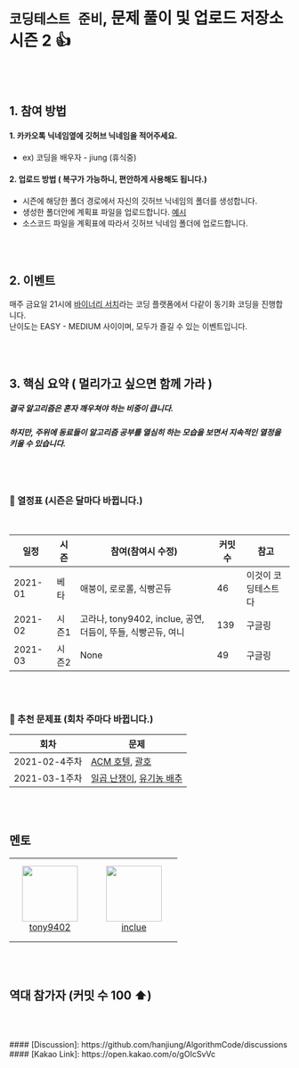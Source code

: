 #  `코딩테스트 준비`, 문제 풀이 및 업로드 저장소 시즌 2 👍

[kakao talk link]: https://open.kakao.com/o/gOIcSvVc



<br><br>

## 1. 참여 방법

#### 1. 카카오톡 닉네임옆에 깃허브 닉네임을 적어주세요. 
 - ex) 코딩을 배우자 - jiung (휴식중)

#### 2. 업로드 방법 ( 복구가 가능하니, 편안하게 사용해도 됩니다.)
 - 시즌에 해당한 폴더 경로에서 자신의 깃허브 닉네임의 폴더를 생성합니다.<br>
 - 생성한 폴더안에 계획표 파일을 업로드합니다. [예시](https://github.com/hanjiung/AlgorithmCode/blob/main/season/season2/jiung/2시즌목표.md) <br>
 - 소스코드 파일을 계획표에 따라서 깃허브 닉네임 폴더에 업로드합니다.


<br><br>


## 2. 이벤트 

매주 금요일 21시에 [바이너리 서치](https://binarysearch.com/)라는 코딩 플랫폼에서 다같이 동기화 코딩을 진행합니다.<br>
난이도는 EASY - MEDIUM 사이이며, 모두가 즐길 수 있는 이벤트입니다.

<br><br>
 
## 3. 핵심 요약 ( 멀리가고 싶으면 함께 가라 )

##### 결국 알고리즘은 혼자 깨우쳐야 하는 비중이 큽니다.
##### 하지만, 주위에 동료들이 알고리즘 공부를 열심히 하는 모습을 보면서 지속적인 열정을 키울 수 있습니다.


<br><br>

### 📅  열정표 (시즌은 달마다 바뀝니다.)
<br>

|일정      |   시즌    |  참여(참여시 수정) | 커밋수 | 참고 |
|--------|--------|-------|------|-----|
|2021-01|베타| 애붕이, 로로롤, 식빵곤듀|46|이것이 코딩테스트다|
|2021-02|시즌1| 고라나, tony9402, inclue, 공연, 더듬이, 뚜들, 식빵곤듀, 여니 |139|구글링|
|2021-03|시즌2| None |49|구글링|

<br><br>

### 📅 추천 문제표 (회차 주마다 바뀝니다.)

|회차      |  문제   |
|--------|--------|
|2021-02-4주차|[ACM 호텔](http://boj.kr/10250), [괄호](http://boj.kr/9012)|
|2021-03-1주차|[일곱 난쟁이](http://boj.kr/2309), [유기농 배추](http://boj.kr/1012)|



<br><br>

## 멘토

<table>
    <tr>
        <td align="center" width="130px" height="150px">
            <a href="https://github.com/tony9402"><img height="100px" width="100px" src="https://avatars.githubusercontent.com/u/30228292?s=460&u=1ff865fa5aee04bc2c09fc2e08042b1f4367c469&v=4" /></a>
            <br /> 
            <a href="https://github.com/tony9402">tony9402</a>
        </td>
        <td align="center" width="140px" height="150px">
            <a href="https://github.com/inclue"><img height="100px" width="100px" src="https://avatars.githubusercontent.com/u/13315923?s=460&u=828f85113610d4149c4ae310256b2bb7beda68ea&v=4" /></a>
            <br /> 
            <a href="https://github.com/inclue">inclue</a>
        </td>
    </tr>
</table>


<br><br>




## 역대 참가자 (커밋 수 100 ⬆)


<br><br>

<!--
<table>
    <tr>
        <td align="center" width="80px" height="80px">
            <a href="https://github.com/hanjiung"><img height="100px" width="100px" src="https://avatars.githubusercontent.com/u/51845043?s=460&u=dd6031ec01a7019f104e547fbc5b0218929be893&v=4" /></a>
            <br /> 
            <a href="https://github.com/hanjiung">hanjiung</a>
        </td>
        <td>
<pre>
- 로로롤
- IDE : NVIM
- Language : C++ 
- Compiler : gcc 
</pre>
        </td>
    </tr>
    <tr>
        <td align="center" width="80px" height="80px">
            <a href="https://github.com/yeonjungin"><img height="100px" width="100px" src="https://avatars.githubusercontent.com/u/47666431?s=460&v=4" /></a>
            <br /> 
            <a href="https://github.com/yeonjungin">yeonjungin</a>
        </td>
        <td>
<pre>
- 애붕이
- IDE : Jupyter NoteBook
- Language : Python
- Compiler : Interpreter
</pre>
        </td>
    </tr>
    <tr>
        <td align="center" width="80px" height="80px">
            <a href="https://github.com/comeheredart"><img height="100px" width="100px" src="https://avatars.githubusercontent.com/u/70083982?s=460&v=4" /></a>
            <br /> 
            <a href="https://github.com/comeheredart">comeheredart</a>
        </td>
        <td>
<pre>
- 식빵곤듀
- IDE : repl.it
- Language : Python
- Compiler : Interpreter
</pre>
        </td>
    </tr>
    <tr>
        <td align="center" width="80px" height="80px">
            <a href="https://github.com/Thedum2"><img height="100px" width="100px" src="https://avatars.githubusercontent.com/u/76659528?s=460&v=4" /></a>
            <br /> 
            <a href="https://github.com/Thedum2">Thedum2</a>
        </td>
        <td>
<pre>
- 더듬이
- IDE : ?
- Language : python
- Compiler : ?
</pre>
        </td>
    </tr>
    <tr>
        <td align="center" width="80px" height="80px">
            <a href="https://github.com/gongyean"><img height="100px" width="100px" src="https://avatars.githubusercontent.com/u/70122776?s=400&v=4" /></a>
            <br /> 
            <a href="https://github.com/gongyean">gongyean</a>
        </td>
        <td>
<pre>
- 공연
- IDE : ?
- Language : python
- Compiler : ?
</pre>
        </td>
    </tr>
    <tr>
        <td align="center" width="80px" height="80px">
            <a href="https://github.com/yetree"><img height="100px" width="100px" src="https://avatars.githubusercontent.com/u/9885116?s=460&u=89d70ba7fdb594b5b6663b12dfb606e85c80ffb1&v=4" /></a>
            <br /> 
            <a href="https://github.com/yetree">yetree</a>
        </td>
        <td>
<pre>
- 뇽
- IDE : ?
- Language : python
- Compiler : ?
</pre>
        </td>
    </tr>
 <tr>
        <td align="center" width="80px" height="80px">
            <a href="https://github.com/cpprhtn"><img height="100px" width="100px" src="https://avatars.githubusercontent.com/u/63298243?s=460&u=d5ccce2db1920d515bb4f46f7a62b7a8721e1949&v=4" /></a>
            <br /> 
            <a href="https://github.com/cpprhtn">Cpprhtn</a>
        </td>
        <td>
<pre>
- Cpprhtn
- IDE : VS
- Language : C++, python
- Compiler : GCC
</pre>
        </td>
    </tr>
    
</table>
[How To Upload]: https://github.com/hanjiung/AlgorithmCode/wiki<--!>


#### [Discussion]:    https://github.com/hanjiung/AlgorithmCode/discussions
<br>
#### [Kakao Link]: https://open.kakao.com/o/gOIcSvVc
